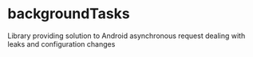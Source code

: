 # backgroundTasks
Library providing solution to Android asynchronous request dealing with leaks and configuration changes
